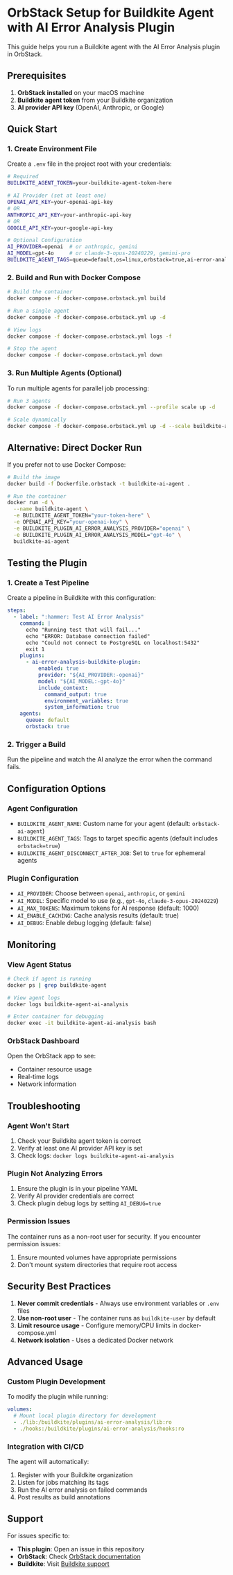# OrbStack Setup for Buildkite Agent with AI Error Analysis Plugin

This guide helps you run a Buildkite agent with the AI Error Analysis plugin in OrbStack.

## Prerequisites

1. **OrbStack installed** on your macOS machine
2. **Buildkite agent token** from your Buildkite organization
3. **AI provider API key** (OpenAI, Anthropic, or Google)

## Quick Start

### 1. Create Environment File

Create a `.env` file in the project root with your credentials:

```bash
# Required
BUILDKITE_AGENT_TOKEN=your-buildkite-agent-token-here

# AI Provider (set at least one)
OPENAI_API_KEY=your-openai-api-key
# OR
ANTHROPIC_API_KEY=your-anthropic-api-key
# OR
GOOGLE_API_KEY=your-google-api-key

# Optional Configuration
AI_PROVIDER=openai  # or anthropic, gemini
AI_MODEL=gpt-4o     # or claude-3-opus-20240229, gemini-pro
BUILDKITE_AGENT_TAGS=queue=default,os=linux,orbstack=true,ai-error-analysis=enabled
```

### 2. Build and Run with Docker Compose

```bash
# Build the container
docker compose -f docker-compose.orbstack.yml build

# Run a single agent
docker compose -f docker-compose.orbstack.yml up -d

# View logs
docker compose -f docker-compose.orbstack.yml logs -f

# Stop the agent
docker compose -f docker-compose.orbstack.yml down
```

### 3. Run Multiple Agents (Optional)

To run multiple agents for parallel job processing:

```bash
# Run 3 agents
docker compose -f docker-compose.orbstack.yml --profile scale up -d

# Scale dynamically
docker compose -f docker-compose.orbstack.yml up -d --scale buildkite-agent=5
```

## Alternative: Direct Docker Run

If you prefer not to use Docker Compose:

```bash
# Build the image
docker build -f Dockerfile.orbstack -t buildkite-ai-agent .

# Run the container
docker run -d \
  --name buildkite-agent \
  -e BUILDKITE_AGENT_TOKEN="your-token-here" \
  -e OPENAI_API_KEY="your-openai-key" \
  -e BUILDKITE_PLUGIN_AI_ERROR_ANALYSIS_PROVIDER="openai" \
  -e BUILDKITE_PLUGIN_AI_ERROR_ANALYSIS_MODEL="gpt-4o" \
  buildkite-ai-agent
```

## Testing the Plugin

### 1. Create a Test Pipeline

Create a pipeline in Buildkite with this configuration:

```yaml
steps:
  - label: ":hammer: Test AI Error Analysis"
    command: |
      echo "Running test that will fail..."
      echo "ERROR: Database connection failed"
      echo "Could not connect to PostgreSQL on localhost:5432"
      exit 1
    plugins:
      - ai-error-analysis-buildkite-plugin:
          enabled: true
          provider: "${AI_PROVIDER:-openai}"
          model: "${AI_MODEL:-gpt-4o}"
          include_context:
            command_output: true
            environment_variables: true
            system_information: true
    agents:
      queue: default
      orbstack: true
```

### 2. Trigger a Build

Run the pipeline and watch the AI analyze the error when the command fails.

## Configuration Options

### Agent Configuration

- `BUILDKITE_AGENT_NAME`: Custom name for your agent (default: `orbstack-ai-agent`)
- `BUILDKITE_AGENT_TAGS`: Tags to target specific agents (default includes `orbstack=true`)
- `BUILDKITE_AGENT_DISCONNECT_AFTER_JOB`: Set to `true` for ephemeral agents

### Plugin Configuration

- `AI_PROVIDER`: Choose between `openai`, `anthropic`, or `gemini`
- `AI_MODEL`: Specific model to use (e.g., `gpt-4o`, `claude-3-opus-20240229`)
- `AI_MAX_TOKENS`: Maximum tokens for AI response (default: 1000)
- `AI_ENABLE_CACHING`: Cache analysis results (default: true)
- `AI_DEBUG`: Enable debug logging (default: false)

## Monitoring

### View Agent Status

```bash
# Check if agent is running
docker ps | grep buildkite-agent

# View agent logs
docker logs buildkite-agent-ai-analysis

# Enter container for debugging
docker exec -it buildkite-agent-ai-analysis bash
```

### OrbStack Dashboard

Open the OrbStack app to see:
- Container resource usage
- Real-time logs
- Network information

## Troubleshooting

### Agent Won't Start

1. Check your Buildkite agent token is correct
2. Verify at least one AI provider API key is set
3. Check logs: `docker logs buildkite-agent-ai-analysis`

### Plugin Not Analyzing Errors

1. Ensure the plugin is in your pipeline YAML
2. Verify AI provider credentials are correct
3. Check plugin debug logs by setting `AI_DEBUG=true`

### Permission Issues

The container runs as a non-root user for security. If you encounter permission issues:

1. Ensure mounted volumes have appropriate permissions
2. Don't mount system directories that require root access

## Security Best Practices

1. **Never commit credentials** - Always use environment variables or `.env` files
2. **Use non-root user** - The container runs as `buildkite-user` by default
3. **Limit resource usage** - Configure memory/CPU limits in docker-compose.yml
4. **Network isolation** - Uses a dedicated Docker network

## Advanced Usage

### Custom Plugin Development

To modify the plugin while running:

```yaml
volumes:
  # Mount local plugin directory for development
  - ./lib:/buildkite/plugins/ai-error-analysis/lib:ro
  - ./hooks:/buildkite/plugins/ai-error-analysis/hooks:ro
```

### Integration with CI/CD

The agent will automatically:
1. Register with your Buildkite organization
2. Listen for jobs matching its tags
3. Run the AI error analysis on failed commands
4. Post results as build annotations

## Support

For issues specific to:
- **This plugin**: Open an issue in this repository
- **OrbStack**: Check [OrbStack documentation](https://docs.orbstack.dev/)
- **Buildkite**: Visit [Buildkite support](https://buildkite.com/support)